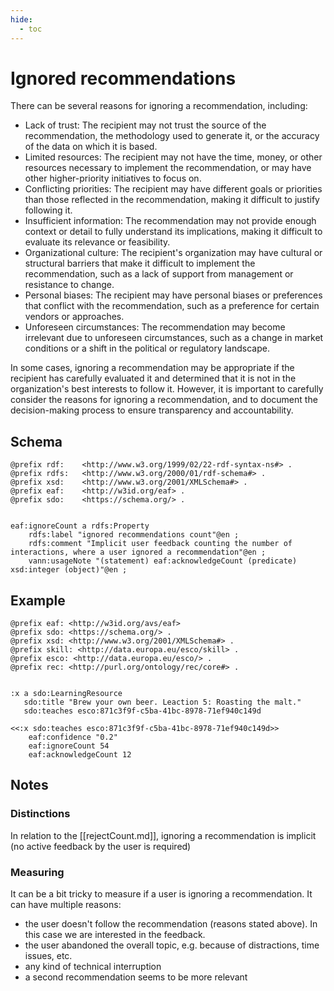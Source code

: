 ```yaml
---
hide:
  - toc
---
```


# Ignored recommendations


There can be several reasons for ignoring a recommendation, including:

* Lack of trust: The recipient may not trust the source of the recommendation, the methodology used to generate it, or the accuracy of the data on which it is based.
* Limited resources: The recipient may not have the time, money, or other resources necessary to implement the recommendation, or may have other higher-priority initiatives to focus on.
* Conflicting priorities: The recipient may have different goals or priorities than those reflected in the recommendation, making it difficult to justify following it.
* Insufficient information: The recommendation may not provide enough context or detail to fully understand its implications, making it difficult to evaluate its relevance or feasibility.
* Organizational culture: The recipient's organization may have cultural or structural barriers that make it difficult to implement the recommendation, such as a lack of support from management or resistance to change.
* Personal biases: The recipient may have personal biases or preferences that conflict with the recommendation, such as a preference for certain vendors or approaches.
* Unforeseen circumstances: The recommendation may become irrelevant due to unforeseen circumstances, such as a change in market conditions or a shift in the political or regulatory landscape.

In some cases, ignoring a recommendation may be appropriate if the recipient has carefully evaluated it and determined that it is not in the organization's best interests to follow it. However, it is important to carefully consider the reasons for ignoring a recommendation, and to document the decision-making process to ensure transparency and accountability.

## Schema

````turtle
@prefix rdf:    <http://www.w3.org/1999/02/22-rdf-syntax-ns#> .
@prefix rdfs:   <http://www.w3.org/2000/01/rdf-schema#> .
@prefix xsd:    <http://www.w3.org/2001/XMLSchema#> .
@prefix eaf:    <http://w3id.org/eaf> . 
@prefix sdo:    <https://schema.org/> .


eaf:ignoreCount a rdfs:Property
    rdfs:label "ignored recommendations count"@en ;
    rdfs:comment "Implicit user feedback counting the number of interactions, where a user ignored a recommendation"@en ;
    vann:usageNote "(statement) eaf:acknowledgeCount (predicate) xsd:integer (object)"@en ;

````


## Example

````turtle
@prefix eaf: <http://w3id.org/avs/eaf>
@prefix sdo: <https://schema.org/> .
@prefix xsd: <http://www.w3.org/2001/XMLSchema#> .
@prefix skill: <http://data.europa.eu/esco/skill> .
@prefix esco: <http://data.europa.eu/esco/> .
@prefix rec: <http://purl.org/ontology/rec/core#> .


:x a sdo:LearningResource
   sdo:title "Brew your own beer. Leaction 5: Roasting the malt."
   sdo:teaches esco:871c3f9f-c5ba-41bc-8978-71ef940c149d

<<:x sdo:teaches esco:871c3f9f-c5ba-41bc-8978-71ef940c149d>>
    eaf:confidence "0.2"
    eaf:ignoreCount 54
    eaf:acknowledgeCount 12

````


## Notes

### Distinctions

In relation to the [[rejectCount.md]], ignoring a recommendation is implicit (no active feedback by the user is required)

### Measuring

It can be a bit tricky to measure if a user is ignoring a recommendation. It can have multiple reasons: 

* the user doesn't follow the recommendation (reasons stated above). In this case we are interested in the feedback. 
* the user abandoned the overall topic, e.g. because of distractions, time issues, etc. 
* any kind of technical interruption
* a second recommendation seems to be more relevant